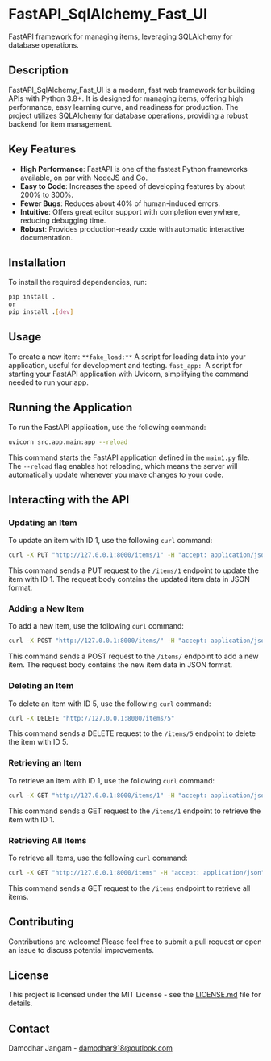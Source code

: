 # FastAPI_SqlAlchemy_Fast_UI

FastAPI framework for managing items, leveraging SQLAlchemy for database operations.

## Description

FastAPI_SqlAlchemy_Fast_UI is a modern, fast web framework for building APIs with Python 3.8+. It is designed for managing items, offering high performance, easy learning curve, and readiness for production. The project utilizes SQLAlchemy for database operations, providing a robust backend for item management.

## Key Features

- **High Performance**: FastAPI is one of the fastest Python frameworks available, on par with NodeJS and Go.
- **Easy to Code**: Increases the speed of developing features by about 200% to 300%.
- **Fewer Bugs**: Reduces about 40% of human-induced errors.
- **Intuitive**: Offers great editor support with completion everywhere, reducing debugging time.
- **Robust**: Provides production-ready code with automatic interactive documentation.

## Installation

To install the required dependencies, run:

```bash
pip install .
or
pip install .[dev]
```

## Usage

To create a new item:
`**fake_load:**` A script for loading data into your application, useful for development and testing.
`fast_app: `A script for starting your FastAPI application with Uvicorn, simplifying the command needed to run your app.


## Running the Application

To run the FastAPI application, use the following command:

```bash
uvicorn src.app.main:app --reload
```

This command starts the FastAPI application defined in the `main1.py` file. The `--reload` flag enables hot reloading, which means the server will automatically update whenever you make changes to your code.

## Interacting with the API

### Updating an Item

To update an item with ID 1, use the following `curl` command:

```bash
curl -X PUT "http://127.0.0.1:8000/items/1" -H "accept: application/json" -H "Content-Type: application/json" -d "{\"id\":5,\"name\":\"Updated Item\",\"description\":\"This is an updated item\",\"price\":29.99,\"is_offer\":false}"
```

This command sends a PUT request to the `/items/1` endpoint to update the item with ID 1. The request body contains the updated item data in JSON format.

### Adding a New Item

To add a new item, use the following `curl` command:

```bash
curl -X POST "http://127.0.0.1:8000/items/" -H "accept: application/json" -H "Content-Type: application/json" -d "{\"id\":5,\"name\":\"Updated Item\",\"description\":\"This is an updated item\",\"price\":29.99,\"is_offer\":false}"
```

This command sends a POST request to the `/items/` endpoint to add a new item. The request body contains the new item data in JSON format.

### Deleting an Item

To delete an item with ID 5, use the following `curl` command:

```bash
curl -X DELETE "http://127.0.0.1:8000/items/5"
```

This command sends a DELETE request to the `/items/5` endpoint to delete the item with ID 5.

### Retrieving an Item

To retrieve an item with ID 1, use the following `curl` command:

```bash
curl -X GET "http://127.0.0.1:8000/items/1" -H "accept: application/json"
```

This command sends a GET request to the `/items/1` endpoint to retrieve the item with ID 1.

### Retrieving All Items

To retrieve all items, use the following `curl` command:

```bash
curl -X GET "http://127.0.0.1:8000/items" -H "accept: application/json"
```

This command sends a GET request to the `/items` endpoint to retrieve all items.

## Contributing

Contributions are welcome! Please feel free to submit a pull request or open an issue to discuss potential improvements.

## License

This project is licensed under the MIT License - see the [LICENSE.md](LICENSE.md) file for details.

## Contact

Damodhar Jangam - damodhar918@outlook.com
